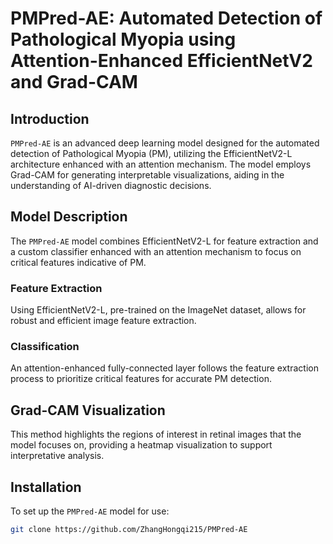 # PMPred-AE: Automated Detection of Pathological Myopia using Attention-Enhanced EfficientNetV2 and Grad-CAM

## Introduction
`PMPred-AE` is an advanced deep learning model designed for the automated detection of Pathological Myopia (PM), utilizing the EfficientNetV2-L architecture enhanced with an attention mechanism. The model employs Grad-CAM for generating interpretable visualizations, aiding in the understanding of AI-driven diagnostic decisions.

## Model Description
The `PMPred-AE` model combines EfficientNetV2-L for feature extraction and a custom classifier enhanced with an attention mechanism to focus on critical features indicative of PM.

### Feature Extraction
Using EfficientNetV2-L, pre-trained on the ImageNet dataset, allows for robust and efficient image feature extraction.

### Classification
An attention-enhanced fully-connected layer follows the feature extraction process to prioritize critical features for accurate PM detection.

## Grad-CAM Visualization
This method highlights the regions of interest in retinal images that the model focuses on, providing a heatmap visualization to support interpretative analysis.

## Installation
To set up the `PMPred-AE` model for use:
```bash
git clone https://github.com/ZhangHongqi215/PMPred-AE


